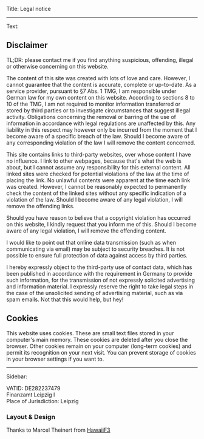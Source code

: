 Title: Legal notice

----

Text: 

## Disclaimer

TL;DR: please contact me if you find anything suspicious, offending, illegal or otherwise concerning on this website.

The content of this site was created with lots of love and care. However, I cannot guarantee that the content is accurate, complete or up-to-date. As a service provider, pursuant to §7 Abs. 1 TMG, I am responsible under German law for my own content on this website. According to sections 8 to 10 of the TMG, I am not required to monitor information transferred or stored by third parties or to investigate circumstances that suggest illegal activity. Obligations concerning the removal or barring of the use of information in accordance with legal regulations are unaffected by this. Any liability in this respect may however only be incurred from the moment that I become aware of a specific breach of the law. Should I become aware of any corresponding violation of the law I will remove the content concerned.

This site contains links to third-party websites, over whose content I have no influence. I link to other webpages, because that's what the web is about, but I cannot assume any responsibility for this external content. All linked sites were checked for potential violations of the law at the time of placing the link. No unlawful contents were apparent at the time each link was created. However, I cannot be reasonably expected to permanently check the content of the linked sites without any specific indication of a violation of the law. Should I become aware of any legal violation, I will remove the offending links.

Should you have reason to believe that a copyright violation has occurred on this website, I kindly request that you inform me of this. Should I become aware of any legal violation, I will remove the offending content.

I would like to point out that online data transmission (such as when communicating via email) may be subject to security breaches. It is not possible to ensure full protection of data against access by third parties.

I hereby expressly object to the third-party use of contact data, which has been published in accordance with the requirement in Germany to provide such information, for the transmission of not expressly solicited advertising and information material. I expressly reserve the right to take legal steps in the case of the unsolicited sending of advertising material, such as via spam emails. Not that this would help, but hey!

## Cookies

This website uses cookies. These are small text files stored in your computer's main memory. These cookies are deleted after you close the browser. Other cookies remain on your computer (long-term cookies) and permit its recognition on your next visit. You can prevent storage of cookies in your browser settings if you want to.

----

Sidebar:

VATID: DE282237479  
Finanzamt Leipzig I  
Place of Jurisdiction: Leipzig

### Layout & Design

Thanks to Marcel Theinert from [HawaiiF3](http://hawaiif3.de)
